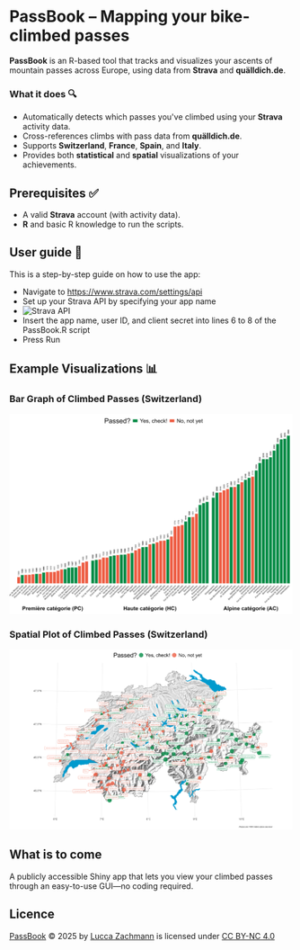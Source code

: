# **PassBook** – Mapping your bike-climbed passes

**PassBook** is an R-based tool that tracks and visualizes your ascents of mountain passes across Europe, using data from **Strava** and **quälldich.de**.

### What it does 🔍

- Automatically detects which passes you've climbed using your **Strava** activity data.
- Cross-references climbs with pass data from **quälldich.de**.
- Supports **Switzerland**, **France**, **Spain**, and **Italy**.
- Provides both **statistical** and **spatial** visualizations of your achievements.

## Prerequisites ✅

- A valid **Strava** account (with activity data).
- **R** and basic R knowledge to run the scripts. 

## User guide 📘
This is a step-by-step guide on how to use the app:
- Navigate to https://www.strava.com/settings/api
- Set up your Strava API by specifying your app name
- ![Strava API](plots/strava_api.jpg)
- Insert the app name, user ID, and client secret into lines 6 to 8 of the PassBook.R script
- Press Run

## Example Visualizations 📊

### Bar Graph of Climbed Passes (Switzerland)
![Bar Graph](plots/passed_schweiz.png)

### Spatial Plot of Climbed Passes (Switzerland)
![Spatial Plot](plots/spatial_schweiz.png)

## What is to come 

A publicly accessible Shiny app that lets you view your climbed passes through an easy-to-use GUI—no coding required.

## Licence 

<a href="https://github.com/luccalino/PassBook">PassBook</a> © 2025 by <a href="https://creativecommons.org">Lucca Zachmann</a> is licensed under <a href="https://creativecommons.org/licenses/by-nc/4.0/">CC BY-NC 4.0</a><img src="https://mirrors.creativecommons.org/presskit/icons/cc.svg" alt="" style="max-width: 0.5em;max-height:0.5em;margin-left: .2em;"><img src="https://mirrors.creativecommons.org/presskit/icons/by.svg" alt="" style="max-width: 0.5em;max-height:0.5em;margin-left: .2em;"><img src="https://mirrors.creativecommons.org/presskit/icons/nc.svg" alt="" style="max-width: 0.5em;max-height:0.5em;margin-left: .2em;">

